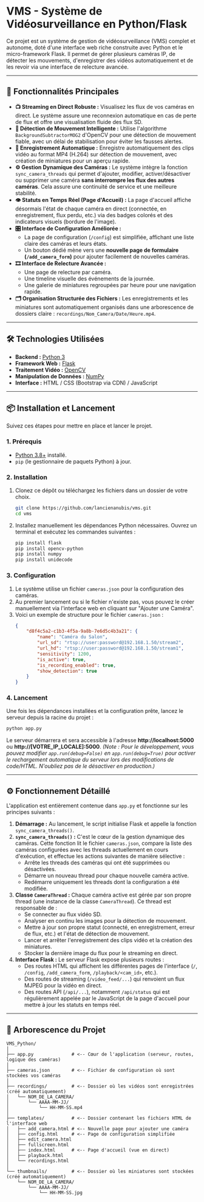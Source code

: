 # VMS - Système de Vidéosurveillance en Python/Flask

Ce projet est un système de gestion de vidéosurveillance (VMS) complet et autonome, doté d'une interface web riche construite avec Python et le micro-framework Flask. Il permet de gérer plusieurs caméras IP, de détecter les mouvements, d'enregistrer des vidéos automatiquement et de les revoir via une interface de relecture avancée.

---

## 🚀 Fonctionnalités Principales

*   **📺 Streaming en Direct Robuste :** Visualisez les flux de vos caméras en direct. Le système assure une reconnexion automatique en cas de perte de flux et offre une visualisation fluide des flux SD.
*   **🧠 Détection de Mouvement Intelligente :** Utilise l'algorithme `BackgroundSubtractorMOG2` d'OpenCV pour une détection de mouvement fiable, avec un délai de stabilisation pour éviter les fausses alertes.
*   **💾 Enregistrement Automatique :** Enregistre automatiquement des clips vidéo au format MP4 (H.264) sur détection de mouvement, avec création de miniatures pour un aperçu rapide.
*   **⚙️ Gestion Dynamique des Caméras :** Le système intègre la fonction `sync_camera_threads` qui permet d'ajouter, modifier, activer/désactiver ou supprimer une caméra **sans interrompre les flux des autres caméras**. Cela assure une continuité de service et une meilleure stabilité.
*   **👁️ Statuts en Temps Réel (Page d'Accueil) :** La page d'accueil affiche désormais l'état de chaque caméra en direct (connectée, en enregistrement, flux perdu, etc.) via des badges colorés et des indicateurs visuels (bordure de l'image).
*   **🎛️ Interface de Configuration Améliorée :**
    *   La page de configuration (`/config`) est simplifiée, affichant une liste claire des caméras et leurs états.
    *   Un bouton dédié mène vers une **nouvelle page de formulaire (`/add_camera_form`)** pour ajouter facilement de nouvelles caméras.
*   **🎞️ Interface de Relecture Avancée :**
    *   Une page de relecture par caméra.
    *   Une timeline visuelle des événements de la journée.
    *   Une galerie de miniatures regroupées par heure pour une navigation rapide.
*   **🗂️ Organisation Structurée des Fichiers :** Les enregistrements et les miniatures sont automatiquement organisés dans une arborescence de dossiers claire : `recordings/Nom_Camera/Date/Heure.mp4`.

---

## 🛠️ Technologies Utilisées

*   **Backend :** [Python 3](https://www.python.org/)
*   **Framework Web :** [Flask](https://flask.palletsprojects.com/)
*   **Traitement Vidéo :** [OpenCV](https://opencv.org/)
*   **Manipulation de Données :** [NumPy](https://numpy.org/)
*   **Interface :** HTML / CSS (Bootstrap via CDN) / JavaScript

---

## 📦 Installation et Lancement

Suivez ces étapes pour mettre en place et lancer le projet.

### 1. Prérequis

*   [Python 3.8+](https://www.python.org/downloads/) installé.
*   `pip` (le gestionnaire de paquets Python) à jour.

### 2. Installation

1.  Clonez ce dépôt ou téléchargez les fichiers dans un dossier de votre choix.
    ```bash
    git clone https://github.com/lancienanubis/vms.git
    cd vms
    ```
2.  Installez manuellement les dépendances Python nécessaires. Ouvrez un terminal et exécutez les commandes suivantes :
    ```bash
    pip install flask
    pip install opencv-python
    pip install numpy
    pip install unidecode
    ```

### 3. Configuration

1.  Le système utilise un fichier `cameras.json` pour la configuration des caméras.
2.  Au premier lancement ou si le fichier n'existe pas, vous pouvez le créer manuellement via l'interface web en cliquant sur "Ajouter une Caméra".
3.  Voici un exemple de structure pour le fichier `cameras.json` :
    ```json
    {
        "d8f4c5a2-c1b3-4f5a-9a8b-7e6d5c4b3a21": {
            "name": "Caméra du Salon",
            "url_sd": "rtsp://user:password@192.168.1.50/stream2",
            "url_hd": "rtsp://user:password@192.168.1.50/stream1",
            "sensitivity": 1200,
            "is_active": true,
            "is_recording_enabled": true,
            "show_detection": true
        }
    }
    ```

### 4. Lancement

Une fois les dépendances installées et la configuration prête, lancez le serveur depuis la racine du projet :
```bash
python app.py
```
Le serveur démarrera et sera accessible à l'adresse **http://localhost:5000** ou **http://[VOTRE_IP_LOCALE]:5000**.
*(Note : Pour le développement, vous pouvez modifier `app.run(debug=False)` en `app.run(debug=True)` pour activer le rechargement automatique du serveur lors des modifications de code/HTML. N'oubliez pas de le désactiver en production.)*

---

## ⚙️ Fonctionnement Détaillé

L'application est entièrement contenue dans `app.py` et fonctionne sur les principes suivants :

1.  **Démarrage :** Au lancement, le script initialise Flask et appelle la fonction `sync_camera_threads()`.
2.  **`sync_camera_threads()` :** C'est le cœur de la gestion dynamique des caméras. Cette fonction lit le fichier `cameras.json`, compare la liste des caméras configurées avec les threads actuellement en cours d'exécution, et effectue les actions suivantes de manière sélective :
    *   Arrête les threads des caméras qui ont été supprimées ou désactivées.
    *   Démarre un nouveau thread pour chaque nouvelle caméra active.
    *   Redémarre uniquement les threads dont la configuration a été modifiée.
3.  **Classe `CameraThread` :** Chaque caméra active est gérée par son propre thread (une instance de la classe `CameraThread`). Ce thread est responsable de :
    *   Se connecter au flux vidéo SD.
    *   Analyser en continu les images pour la détection de mouvement.
    *   Mettre à jour son propre statut (connecté, en enregistrement, erreur de flux, etc.) et l'état de détection de mouvement.
    *   Lancer et arrêter l'enregistrement des clips vidéo et la création des miniatures.
    *   Stocker la dernière image du flux pour le streaming en direct.
4.  **Interface Flask :** Le serveur Flask expose plusieurs routes :
    *   Des routes HTML qui affichent les différentes pages de l'interface (`/`, `/config`, `/add_camera_form`, `/playback/<cam_id>`, etc.).
    *   Des routes de streaming (`/video_feed/...`) qui renvoient un flux MJPEG pour la vidéo en direct.
    *   Des routes API (`/api/...`), notamment `/api/status` qui est régulièrement appelée par le JavaScript de la page d'accueil pour mettre à jour les statuts en temps réel.

---

## 🌳 Arborescence du Projet

```
VMS_Python/
│
├── app.py              # <-- Cœur de l'application (serveur, routes, logique des caméras)
│
├── cameras.json        # <-- Fichier de configuration où sont stockées vos caméras
│
├── recordings/         # <-- Dossier où les vidéos sont enregistrées (créé automatiquement)
│   └── NOM_DE_LA_CAMERA/
│       └── AAAA-MM-JJ/
│           └── HH-MM-SS.mp4
│
├── templates/          # <-- Dossier contenant les fichiers HTML de l'interface web
│   ├── add_camera.html # <-- Nouvelle page pour ajouter une caméra
│   ├── config.html     # <-- Page de configuration simplifiée
│   ├── edit_camera.html
│   ├── fullscreen.html
│   ├── index.html      # <-- Page d'accueil (vue en direct)
│   ├── playback.html
│   └── recordings.html
│
└── thumbnails/         # <-- Dossier où les miniatures sont stockées (créé automatiquement)
    └── NOM_DE_LA_CAMERA/
        └── AAAA-MM-JJ/
            └── HH-MM-SS.jpg
```

